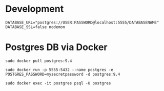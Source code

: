 # Development

```
DATABASE_URL="postgres://USER:PASSWORD@localhost:5555/DATABASENAME" DATABASE_SSL=false nodemon
```


# Postgres DB via Docker

```
sudo docker pull postgres:9.4
```

```
sudo docker run -p 5555:5432 --name postgres -e POSTGRES_PASSWORD=mysecretpassword -d postgres:9.4
```

```
sudo docker exec -it postgres psql -U postgres
```